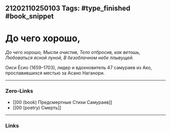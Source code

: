 21202110250103
Tags: #type_finished #book_snippet 
---
# До чего хорошо,

*До чего хорошо,
Мысли очистив,
Тело отбросив, как ветошь,
Любоваться ясной луной,
В безоблачном небе плывущей.*

Оиси Ёсио (1659–1703), лидер и вдохновитель 47 самураев из Ако, прославившихся местью за Асано Наганори. 

---
### Zero-Links
 - [[00 (book) Предсмертные Стихи Самураев]]
 - [[00 (poetry) Смерть]]
---
### Links
